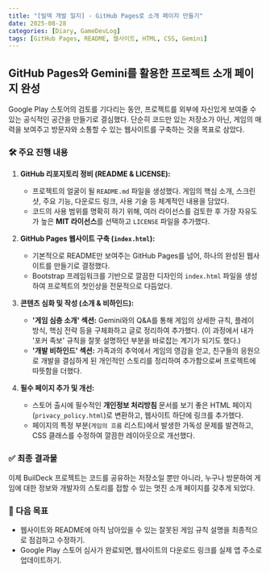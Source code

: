 ```yaml
---
title: "[빌덱 개발 일지] - GitHub Pages로 소개 페이지 만들기"
date: 2025-08-28
categories: [Diary, GameDevLog]
tags: [GitHub Pages, README, 웹사이트, HTML, CSS, Gemini]
---
```


## GitHub Pages와 Gemini를 활용한 프로젝트 소개 페이지 완성

Google Play 스토어의 검토를 기다리는 동안, 프로젝트를 외부에 자신있게 보여줄 수 있는 공식적인 공간을 만들기로 결심했다. 단순히 코드만 있는 저장소가 아닌, 게임의 매력을 보여주고 방문자와 소통할 수 있는 웹사이트를 구축하는 것을 목표로 삼았다.

### 🛠️ 주요 진행 내용

1.  **GitHub 리포지토리 정비 (README & LICENSE):**
    *   프로젝트의 얼굴이 될 `README.md` 파일을 생성했다. 게임의 핵심 소개, 스크린샷, 주요 기능, 다운로드 링크, 사용 기술 등 체계적인 내용을 담았다.
    *   코드의 사용 범위를 명확히 하기 위해, 여러 라이선스를 검토한 후 가장 자유도가 높은 **MIT 라이선스**를 선택하고 `LICENSE` 파일을 추가했다.

2.  **GitHub Pages 웹사이트 구축 (`index.html`):**
    *   기본적으로 README만 보여주는 GitHub Pages를 넘어, 하나의 완성된 웹사이트를 만들기로 결정했다.
    *   Bootstrap 프레임워크를 기반으로 깔끔한 디자인의 `index.html` 파일을 생성하여 프로젝트의 첫인상을 전문적으로 다듬었다.

3.  **콘텐츠 심화 및 작성 (소개 & 비하인드):**
    *   **'게임 심층 소개' 섹션:** Gemini와의 Q&A를 통해 게임의 상세한 규칙, 플레이 방식, 핵심 전략 등을 구체화하고 글로 정리하여 추가했다. (이 과정에서 내가 '포커 족보' 규칙을 잘못 설명하던 부분을 바로잡는 계기가 되기도 했다.)
    *   **'개발 비하인드' 섹션:** 가족과의 추억에서 게임의 영감을 얻고, 친구들의 응원으로 개발을 결심하게 된 개인적인 스토리를 정리하여 추가함으로써 프로젝트에 따뜻함을 더했다.

4.  **필수 페이지 추가 및 개선:**
    *   스토어 출시에 필수적인 **개인정보 처리방침** 문서를 보기 좋은 HTML 페이지(`privacy_policy.html`)로 변환하고, 웹사이트 하단에 링크를 추가했다.
    *   페이지의 특정 부분(`게임의 흐름` 리스트)에서 발생한 가독성 문제를 발견하고, CSS 클래스를 수정하여 깔끔한 레이아웃으로 개선했다.

### ✅ 최종 결과물

이제 BuilDeck 프로젝트는 코드를 공유하는 저장소일 뿐만 아니라, 누구나 방문하여 게임에 대한 정보와 개발자의 스토리를 접할 수 있는 멋진 소개 페이지를 갖추게 되었다.

### 🚀 다음 목표

*   웹사이트와 README에 아직 남아있을 수 있는 잘못된 게임 규칙 설명을 최종적으로 점검하고 수정하기.
*   Google Play 스토어 심사가 완료되면, 웹사이트의 다운로드 링크를 실제 앱 주소로 업데이트하기.
